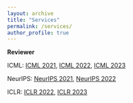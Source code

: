 ```yaml
---
layout: archive
title: "Services"
permalink: /services/
author_profile: true
---
```


**Reviewer**

ICML: [ICML 2021](https://icml.cc/Conferences/2021/Reviewers),
[ICML 2022](https://icml.cc/Conferences/2022/Reviewers),
[ICML 2023](https://icml.cc)

NeurIPS: [NeurIPS 2021](https://nips.cc/Conferences/2021/ProgramCommittee),
[NeurIPS 2022](https://neurips.cc)

ICLR: [ICLR 2022](https://iclr.cc/Conferences/2022/Reviewers),
[ICLR 2023](https://iclr.cc)